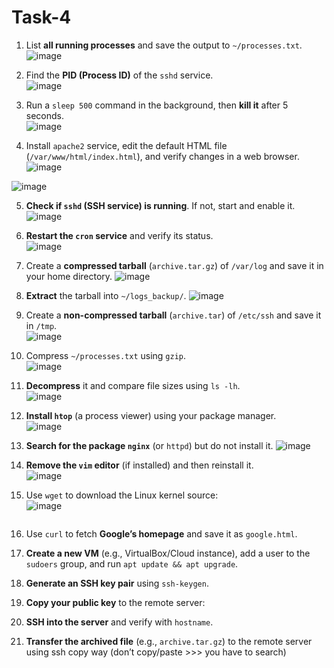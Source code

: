# Task-4
1. List **all running processes** and save the output to `~/processes.txt`.  
![image](https://github.com/user-attachments/assets/723ca425-6033-4b86-bb82-fd4fd29114e7)

2. Find the **PID (Process ID)** of the `sshd` service.  
![image](https://github.com/user-attachments/assets/2469e818-6372-4015-9f15-eb87dec8ef92)

3. Run a `sleep 500` command in the background, then **kill it** after 5 seconds.  
![image](https://github.com/user-attachments/assets/b222f16d-92a0-4a0a-8e5d-6ef9a80b8a0e)

4. Install `apache2` service, edit the default HTML file (`/var/www/html/index.html`), and verify changes in a web browser.
![image](https://github.com/user-attachments/assets/8ce4157f-343f-4aad-8c3e-af22909cf48a)
 
![image](https://github.com/user-attachments/assets/ed6b4763-6832-4790-93d6-f0150829b3eb)
 
5. **Check if `sshd` (SSH service) is running**. If not, start and enable it.  
![image](https://github.com/user-attachments/assets/75337173-e831-47f5-884a-19cbaf2665a6)

6. **Restart the `cron` service** and verify its status.  
![image](https://github.com/user-attachments/assets/46de10de-9380-4125-87e9-2959ff05c1a7)

7. Create a **compressed tarball** (`archive.tar.gz`) of `/var/log` and save it in your home directory. 
![image](https://github.com/user-attachments/assets/e52f86b7-b8fe-444c-bfac-d6bc5cc2cef4)
 
8. **Extract** the tarball into `~/logs_backup/`. 
![image](https://github.com/user-attachments/assets/fa6c14de-c15a-4066-b4c0-36491452806b)
 
9. Create a **non-compressed tarball** (`archive.tar`) of `/etc/ssh` and save it in `/tmp`.  
![image](https://github.com/user-attachments/assets/b0ef1f8f-c1a5-42a9-8c1e-f1407e1fd7b6)

10. Compress `~/processes.txt` using `gzip`.  
![image](https://github.com/user-attachments/assets/661bf04a-dca4-4b03-aa78-abb4103e4193)

11. **Decompress** it and compare file sizes using `ls -lh`.  
![image](https://github.com/user-attachments/assets/6bd022ff-7361-46db-a185-b33db3774bce)

12. **Install `htop`** (a process viewer) using your package manager.  
![image](https://github.com/user-attachments/assets/86168b6a-c8f6-4dd2-bfbf-cfdaed632fdd)

13. **Search for the package `nginx`** (or `httpd`) but do not install it. 
![image](https://github.com/user-attachments/assets/65b7f855-5237-4231-a961-da4e68d28533)
 
14. **Remove the `vim` editor** (if installed) and then reinstall it.  
![image](https://github.com/user-attachments/assets/9dcd69d0-7e35-497a-88d9-e1701f4ada58)

15. Use `wget` to download the Linux kernel source:  
    ![image](https://github.com/user-attachments/assets/4584881b-0abd-4798-87fe-b22462474c71)

    ```  
16. Use `curl` to fetch **Google’s homepage** and save it as `google.html`.  

17. **Create a new VM** (e.g., VirtualBox/Cloud instance), add a user to the `sudoers` group, and run `apt update && apt upgrade`.  
18. **Generate an SSH key pair** using `ssh-keygen`.  
19. **Copy your public key** to the remote server:  
20. **SSH into the server** and verify with `hostname`.  
21. **Transfer the archived file** (e.g., `archive.tar.gz`) to the remote server using ssh copy way (don’t copy/paste >>> you have to search)


